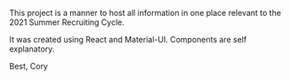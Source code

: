 This project is a manner to host all information in one place relevant to the 2021 Summer Recruiting Cycle.

It was created using React and Material-UI. Components are self explanatory.

Best,
Cory
